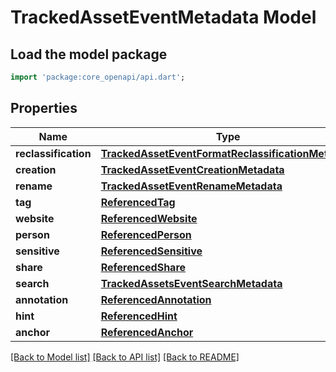 # TrackedAssetEventMetadata Model

## Load the model package
```dart
import 'package:core_openapi/api.dart';
```

## Properties
Name | Type | Description | Notes
------------ | ------------- | ------------- | -------------
**reclassification** | [**TrackedAssetEventFormatReclassificationMetadata**](TrackedAssetEventFormatReclassificationMetadata) |  | [optional] 
**creation** | [**TrackedAssetEventCreationMetadata**](TrackedAssetEventCreationMetadata) |  | [optional] 
**rename** | [**TrackedAssetEventRenameMetadata**](TrackedAssetEventRenameMetadata) |  | [optional] 
**tag** | [**ReferencedTag**](ReferencedTag) |  | [optional] 
**website** | [**ReferencedWebsite**](ReferencedWebsite) |  | [optional] 
**person** | [**ReferencedPerson**](ReferencedPerson) |  | [optional] 
**sensitive** | [**ReferencedSensitive**](ReferencedSensitive) |  | [optional] 
**share** | [**ReferencedShare**](ReferencedShare) |  | [optional] 
**search** | [**TrackedAssetsEventSearchMetadata**](TrackedAssetsEventSearchMetadata) |  | [optional] 
**annotation** | [**ReferencedAnnotation**](ReferencedAnnotation) |  | [optional] 
**hint** | [**ReferencedHint**](ReferencedHint) |  | [optional] 
**anchor** | [**ReferencedAnchor**](ReferencedAnchor) |  | [optional] 

[[Back to Model list]](../README#documentation-for-models) [[Back to API list]](../README#documentation-for-api-endpoints) [[Back to README]](../README)


